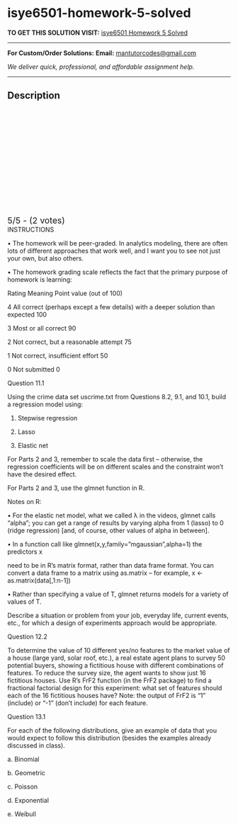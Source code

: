 # isye6501-homework-5-solved
**TO GET THIS SOLUTION VISIT:** [isye6501 Homework 5 Solved](https://mantutor.com/product/isye6501-solved-13/)


---

**For Custom/Order Solutions:** **Email:** mantutorcodes@gmail.com  

*We deliver quick, professional, and affordable assignment help.*

---

<h2>Description</h2>



<div class="kk-star-ratings kksr-auto kksr-align-center kksr-valign-top" data-payload="{&quot;align&quot;:&quot;center&quot;,&quot;id&quot;:&quot;113579&quot;,&quot;slug&quot;:&quot;default&quot;,&quot;valign&quot;:&quot;top&quot;,&quot;ignore&quot;:&quot;&quot;,&quot;reference&quot;:&quot;auto&quot;,&quot;class&quot;:&quot;&quot;,&quot;count&quot;:&quot;2&quot;,&quot;legendonly&quot;:&quot;&quot;,&quot;readonly&quot;:&quot;&quot;,&quot;score&quot;:&quot;5&quot;,&quot;starsonly&quot;:&quot;&quot;,&quot;best&quot;:&quot;5&quot;,&quot;gap&quot;:&quot;4&quot;,&quot;greet&quot;:&quot;Rate this product&quot;,&quot;legend&quot;:&quot;5\/5 - (2 votes)&quot;,&quot;size&quot;:&quot;24&quot;,&quot;title&quot;:&quot;isye6501 Homework 5 Solved&quot;,&quot;width&quot;:&quot;138&quot;,&quot;_legend&quot;:&quot;{score}\/{best} - ({count} {votes})&quot;,&quot;font_factor&quot;:&quot;1.25&quot;}">

<div class="kksr-stars">

<div class="kksr-stars-inactive">
            <div class="kksr-star" data-star="1" style="padding-right: 4px">


<div class="kksr-icon" style="width: 24px; height: 24px;"></div>
        </div>
            <div class="kksr-star" data-star="2" style="padding-right: 4px">


<div class="kksr-icon" style="width: 24px; height: 24px;"></div>
        </div>
            <div class="kksr-star" data-star="3" style="padding-right: 4px">


<div class="kksr-icon" style="width: 24px; height: 24px;"></div>
        </div>
            <div class="kksr-star" data-star="4" style="padding-right: 4px">


<div class="kksr-icon" style="width: 24px; height: 24px;"></div>
        </div>
            <div class="kksr-star" data-star="5" style="padding-right: 4px">


<div class="kksr-icon" style="width: 24px; height: 24px;"></div>
        </div>
    </div>

<div class="kksr-stars-active" style="width: 138px;">
            <div class="kksr-star" style="padding-right: 4px">


<div class="kksr-icon" style="width: 24px; height: 24px;"></div>
        </div>
            <div class="kksr-star" style="padding-right: 4px">


<div class="kksr-icon" style="width: 24px; height: 24px;"></div>
        </div>
            <div class="kksr-star" style="padding-right: 4px">


<div class="kksr-icon" style="width: 24px; height: 24px;"></div>
        </div>
            <div class="kksr-star" style="padding-right: 4px">


<div class="kksr-icon" style="width: 24px; height: 24px;"></div>
        </div>
            <div class="kksr-star" style="padding-right: 4px">


<div class="kksr-icon" style="width: 24px; height: 24px;"></div>
        </div>
    </div>
</div>


<div class="kksr-legend" style="font-size: 19.2px;">
            5/5 - (2 votes)    </div>
    </div>
INSTRUCTIONS

• The homework will be peer-graded. In analytics modeling, there are often lots of different approaches that work well, and I want you to see not just your own, but also others.

• The homework grading scale reflects the fact that the primary purpose of homework is learning:

Rating Meaning Point value (out of 100)

4 All correct (perhaps except a few details) with a deeper solution than expected 100

3 Most or all correct 90

2 Not correct, but a reasonable attempt 75

1 Not correct, insufficient effort 50

0 Not submitted 0

Question 11.1

Using the crime data set uscrime.txt from Questions 8.2, 9.1, and 10.1, build a regression model using:

1. Stepwise regression

2. Lasso

3. Elastic net

For Parts 2 and 3, remember to scale the data first – otherwise, the regression coefficients will be on different scales and the constraint won’t have the desired effect.

For Parts 2 and 3, use the glmnet function in R.

Notes on R:

• For the elastic net model, what we called λ in the videos, glmnet calls “alpha”; you can get a range of results by varying alpha from 1 (lasso) to 0 (ridge regression) [and, of course, other values of alpha in between].

• In a function call like glmnet(x,y,family=”mgaussian”,alpha=1) the predictors x

need to be in R’s matrix format, rather than data frame format. You can convert a data frame to a matrix using as.matrix – for example, x &lt;- as.matrix(data[,1:n-1])

• Rather than specifying a value of T, glmnet returns models for a variety of values of T.

Describe a situation or problem from your job, everyday life, current events, etc., for which a design of experiments approach would be appropriate.

Question 12.2

To determine the value of 10 different yes/no features to the market value of a house (large yard, solar roof, etc.), a real estate agent plans to survey 50 potential buyers, showing a fictitious house with different combinations of features. To reduce the survey size, the agent wants to show just 16 fictitious houses. Use R’s FrF2 function (in the FrF2 package) to find a fractional factorial design for this experiment: what set of features should each of the 16 fictitious houses have? Note: the output of FrF2 is “1” (include) or “-1” (don’t include) for each feature.

Question 13.1

For each of the following distributions, give an example of data that you would expect to follow this distribution (besides the examples already discussed in class).

a. Binomial

b. Geometric

c. Poisson

d. Exponential

e. Weibull
